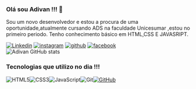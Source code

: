 ### Olá sou  Adivan  !!! 👋
Sou um novo desenvolvedor e estou a procura de uma oportunidade,atualmente cursando ADS na faculdade Unicesumar ,estou no primeiro periodo.
Tenho conhecimento básico em HTML,CSS E JAVASRIPT.

[![Linkedin](https://img.shields.io/badge/LinkedIn-0077B5?style=for-the-badge&logo=linkedin&logoColor=white)](https://www.linkedin.com/in/adivan-silva-938969240/)
    [![instagram](https://img.shields.io/badge/Instagram-E4405F?style=for-the-badge&logo=instagram&logoColor=white)](https://www.instagram.com/adivan.silva2025/)
    [![github](https://img.shields.io/badge/GitHub-100000?style=for-the-badge&logo=github&logoColor=white)](https://github.com/DevAdivan)
    [![facebook](https://img.shields.io/badge/Facebook-1877F2?style=for-the-badge&logo=facebook&logoColor=white)](https://www.facebook.com/profile.php?id=61574819803286)<br/>
![Adivan GitHub stats](https://github-readme-stats.vercel.app/api?username=DevAdivan&show_icons=true&theme=radical)
### Tecnologias que utilizo no dia !!!
![HTML5](https://img.shields.io/badge/HTML5-E34F26?style=for-the-badge&logo=html5&logoColor=white)![CSS3](https://img.shields.io/badge/CSS3-1572B6?style=for-the-badge&logo=css3&logoColor=white)![JavaScript](https://img.shields.io/badge/JavaScript-F7DF1E?style=for-the-badge&logo=javascript&logoColor=black)![Git](https://img.shields.io/badge/GIT-E44C30?style=for-the-badge&logo=git&logoColor=white)[![GitHub](https://img.shields.io/badge/GitHub-100000?style=for-the-badge&logo=github&logoColor=white)](https://github.com/SEUUSERNAME)
